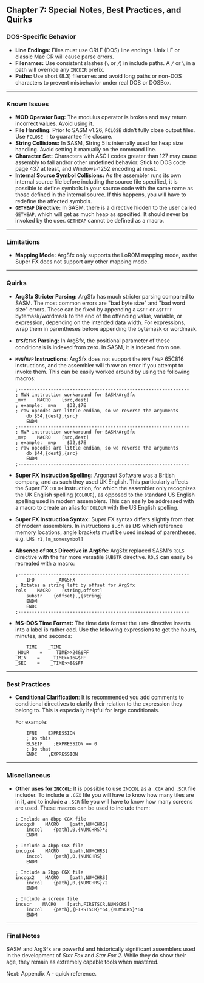## Chapter 7: Special Notes, Best Practices, and Quirks

### DOS-Specific Behavior

- **Line Endings:** Files must use CRLF (DOS) line endings. Unix LF or classic Mac CR will cause parse errors.
- **Filenames:** Use consistent slashes (`\` or `/`) in include paths. A `/` or `\` in a path will override any `INCDIR` prefix.
- **Paths:** Use short (8.3) filenames and avoid long paths or non-DOS characters to prevent misbehavior under real DOS or DOSBox.

---

### Known Issues

- **MOD Operator Bug:** The modulus operator is broken and may return incorrect values. Avoid using it.
- **File Handling:** Prior to SASM v1.26, `FCLOSE` didn’t fully close output files. Use `FCLOSE !` to guarantee file closure.
- **String Collisions:** In SASM, String 5 is internally used for heap size handling. Avoid setting it manually on the command line.
- **Character Set:** Characters with ASCII codes greater than 127 may cause assembly to fail and/or other undefined behavior. Stick to DOS code page 437 at least, and Windows-1252 encoding at most.
- **Internal Source Symbol Collisions:** As the assembler runs its own internal source file before including the source file specified, it is possible to define symbols in your source code with the same name as those defined in the internal source. If this happens, you will have to redefine the affected symbols.
- **``GETHEAP`` Directive:** In SASM, there is a directive hidden to the user called ``GETHEAP``, which will get as much heap as specified. It should never be invoked by the user. ``GETHEAP`` cannot be defined as a macro.

---

### Limitations

- **Mapping Mode:** ArgSfx only supports the LoROM mapping mode, as the Super FX does not support any other mapping mode.

---

### Quirks

- **ArgSfx Stricter Parsing:** ArgSfx has much stricter parsing compared to SASM. The most common errors are "bad byte size" and "bad word size" errors. These can be fixed by appending a `&$FF` or `&$FFFF` bytemask/wordmask to the end of the offending value, variable, or expression, depending on the intended data width. For expressions, wrap them in parentheses before appending the bytemask or wordmask.

- **`IFS`/`IFNS` Parsing:** In ArgSfx, the positional parameter of these conditionals is indexed from zero. In SASM, it is indexed from one.

- **`MVN`/`MVP` Instructions:** ArgSfx does not support the ``MVN`` / ``MVP`` 65C816 instructions, and the assembler will throw an error if you attempt to invoke them. This can be easily worked around by using the following macros:
  
  ```asm6502
  ;---------------------------------------------------------------
  ; MVN instruction workaround for SASM/ArgSfx
  _mvn    MACRO    [src,dest]
  ; example: _mvn    $32,$7E
  ; raw opcodes are little endian, so we reverse the arguments
      db $54,{dest},{src}
      ENDM
  ;---------------------------------------------------------------
  ; MVP instruction workaround for SASM/ArgSfx
  _mvp    MACRO    [src,dest]
  ; example: _mvp    $32,$7E
  ; raw opcodes are little endian, so we reverse the arguments
      db $44,{dest},{src}
      ENDM
  ;---------------------------------------------------------------
  ```

- **Super FX Instruction Spelling:** Argonaut Software was a British company, and as such they used UK English. This particularly affects the Super FX ``COLOR`` instruction, for which the assembler only recognizes the UK English spelling (``COLOUR``), as opposed to the standard US English spelling used in modern assemblers. This can easily be addressed with a macro to create an alias for ``COLOUR`` with the US English spelling.

- **Super FX Instruction Syntax:** Super FX syntax differs slightly from that of modern assemblers. In instructions such as `LMS` which reference memory locations, angle brackets must be used instead of parentheses, e.g. `LMS r1,[m_somesymbol]`

- **Absence of ``ROLS`` Directive in ArgSfx:** ArgSfx replaced SASM's ``ROLS`` directive with the far more versatile ``SUBSTR`` directive. ``ROLS`` can easily be recreated with a macro:
  
  ```asm6502
  ;---------------------------------------------------------------
      IFD        _ARGSFX
  ; Rotates a string left by offset for ArgSfx
  rols    MACRO    [string,offset]
      substr    {offset},,{string}
      ENDM
      ENDC
  ;---------------------------------------------------------------
  ```

- **MS-DOS Time Format:** The time data format the `TIME` directive inserts into a label is rather odd. Use the following expressions to get the hours, minutes, and seconds:
  
  ```asm6502
      TIME    _TIME
  _HOUR    =    _TIME>>24&$FF
  _MIN    =    _TIME>>16&$FF
  _SEC    =    _TIME>>8&$FF
  ```

---

### Best Practices

- **Conditional Clarification**: It is recommended you add comments to conditional directives to clarify their relation to the expression they belong to. This is especially helpful for large conditionals.
  
  For example:
  
  ```asm6502
      IFNE    EXPRESSION
      ; Do this
      ELSEIF    ;EXPRESSION == 0
      ; Do that
      ENDC    ;EXPRESSION
  ```

---

### Miscellaneous

- **Other uses for `INCCOL`:** It is possible to use `INCCOL` as a `.CGX` and `.SCR` file includer. To include a `.CGX` file you will have to know how many tiles are in it, and to include a `.SCR` file you will have to know how many screens are used. These macros can be used to include them:
  
  ```asm6502
  ; Include an 8bpp CGX file
  inccgx8    MACRO    [path,NUMCHRS]
      inccol    {path},0,{NUMCHRS}*2
      ENDM
  
  ; Include a 4bpp CGX file
  inccgx4    MACRO    [path,NUMCHRS]
      inccol    {path},0,{NUMCHRS}
      ENDM
  
  ; Include a 2bpp CGX file
  inccgx2    MACRO    [path,NUMCHRS]
      inccol    {path},0,{NUMCHRS}/2
      ENDM
  
  ; Include a screen file
  incscr    MACRO    [path,FIRSTSCR,NUMSCRS]
      inccol    {path},{FIRSTSCR}*64,{NUMSCRS}*64
      ENDM
  ```

---

### Final Notes

SASM and ArgSfx are powerful and historically significant assemblers used in the development of *Star Fox* and *Star Fox 2*. While they do show their age, they remain as extremely capable tools when mastered.

Next: Appendix A - quick reference.
